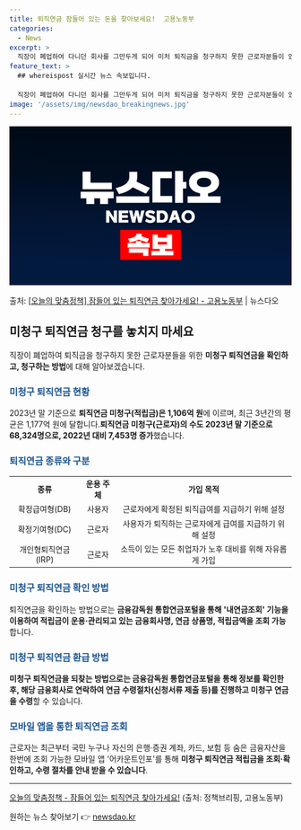 ```yaml
---
title: 퇴직연금 잠들어 있는 돈을 찾아보세요!  고용노동부
categories:
  - News
excerpt: >
  직장이 폐업하여 다니던 회사를 그만두게 되어 미처 퇴직금을 청구하지 못한 근로자분들이 있으실 텐데요. 이 경…
feature_text: >
  ## whereispost 실시간 뉴스 속보입니다.

  직장이 폐업하여 다니던 회사를 그만두게 되어 미처 퇴직금을 청구하지 못한 근로자분들이 있으실 텐데요. 이 경…
image: '/assets/img/newsdao_breakingnews.jpg'
---
```


![뉴스다오 속보](/assets/img/newsdao_breakingnews.jpg)

<p>출처: <a href="https://newsdao.kr/3374" rel="dofollow">[오늘의 맞춤정책] 잠들어 있는 퇴직연금 찾아가세요! - 고용노동부</a> | 뉴스다오</p>

<h2 data-ke-size="size26">미청구 퇴직연금 청구를 놓치지 마세요</h2>
<p data-ke-size="size16">직장이 폐업하여 퇴직금을 청구하지 못한 근로자분들을 위한 <b>미청구 퇴직연금을 확인하고, 청구하는 방법</b>에 대해 알아보겠습니다.</p>

<h3><span style="color: #1a5490;">미청구 퇴직연금 현황</span></h3>
<p data-ke-size="size16">2023년 말 기준으로 <b>퇴직연금 미청구(적립금)은 1,106억 원</b>에 이르며, 최근 3년간의 평균은 1,177억 원에 달합니다.<b>퇴직연금 미청구(근로자)의 수도 2023년 말 기준으로 68,324명으로, 2022년 대비 7,453명 증가</b>했습니다.</p>

<h3><span style="color: #1a5490;">퇴직연금 종류와 구분</span></h3>
<table>
<tbody>
<tr>
<td style="text-align: center; height: 17px;"><b>종류</b></td>
<td style="text-align: center; height: 17px;"><b>운용 주체</b></td>
<td style="text-align: center; height: 17px;"><b>가입 목적</b></td>
</tr>
<tr>
<td style="text-align: center; height: 17px;">확정급여형(DB)</td>
<td style="text-align: center; height: 17px;">사용자</td>
<td style="text-align: center; height: 17px;">근로자에게 확정된 퇴직급여를 지급하기 위해 설정</td>
</tr>
<tr>
<td style="text-align: center; height: 17px;">확정기여형(DC)</td>
<td style="text-align: center; height: 17px;">근로자</td>
<td style="text-align: center; height: 17px;">사용자가 퇴직하는 근로자에게 급여를 지급하기 위해 설정</td>
</tr>
<tr>
<td style="text-align: center; height: 17px;">개인형퇴직연금(IRP)</td>
<td style="text-align: center; height: 17px;">근로자</td>
<td style="text-align: center; height: 17px;">소득이 있는 모든 취업자가 노후 대비를 위해 자유롭게 가입</td>
</tr>
</tbody>
</table>

<h3><span style="color: #1a5490;">미청구 퇴직연금 확인 방법</span></h3>
<p data-ke-size="size16">퇴직연금을 확인하는 방법으로는 <b>금융감독원 통합연금포털을 통해 '내연금조회' 기능을 이용하여 적립금이 운용·관리되고 있는 금융회사명, 연금 상품명, 적립금액을 조회 가능</b>합니다.</p>

<h3><span style="color: #1a5490;">미청구 퇴직연금 환급 방법</span></h3>
<p data-ke-size="size16"><b>미청구 퇴직연금을 되찾는 방법으로는 금융감독원 통합연금포털을 통해 정보를 확인한 후, 해당 금융회사로 연락하여 연금 수령절차(신청서류 제출 등)를 진행하고 미청구 연금을 수령</b>할 수 있습니다.</p>

<h3><span style="color: #1a5490;">모바일 앱을 통한 퇴직연금 조회</span></h3>
<p data-ke-size="size16">근로자는 최근부터 국민 누구나 자신의 은행·증권 계좌, 카드, 보험 등 숨은 금융자산을 한번에 조회 가능한 모바일 앱 '어카운트인포'를 통해 <b>미청구 퇴직연금 적립금을 조회·확인하고, 수령 절차를 안내 받을 수 있습니다</b>.</p>
<hr>
<p data-ke-size="size16"><a href="https://newsdao.kr/3374">오늘의 맞춤정책 - 잠들어 있는 퇴직연금 찾아가세요!</a> (출처: 정책브리핑, 고용노동부)</p> 

원하는 뉴스 찾아보기 👉 <a href="https://newsdao.kr" rel="dofollow">newsdao.kr</a>


